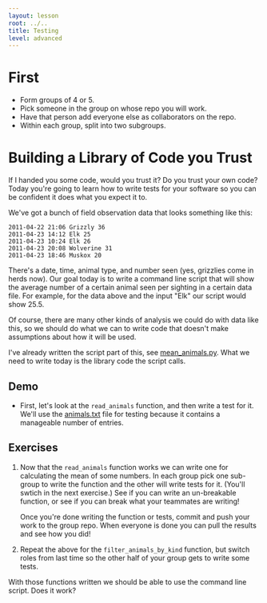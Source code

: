 ```yaml
---
layout: lesson
root: ../..
title: Testing
level: advanced
---
```


First
=====

* Form groups of 4 or 5.
* Pick someone in the group on whose repo you will work.
* Have that person add everyone else as collaborators on the repo.
* Within each group, split into two subgroups.

Building a Library of Code you Trust
====================================

If I handed you some code, would you trust it? Do you trust your own code?
Today you're going to learn how to write tests for your software so you can
be confident it does what you expect it to.

We've got a bunch of field observation data that looks something like this:

    2011-04-22 21:06 Grizzly 36
    2011-04-23 14:12 Elk 25
    2011-04-23 10:24 Elk 26
    2011-04-23 20:08 Wolverine 31
    2011-04-23 18:46 Muskox 20

There's a date, time, animal type, and number seen (yes, grizzlies come in
herds now). Our goal today is to write a command line script that will show the
average number of a certain animal seen per sighting in a certain data file.
For example, for the data above and the input "Elk" our script would show 25.5.

Of course, there are many other kinds of analysis we could do with data like
this, so we should do what we can to write code that doesn't make assumptions
about how it will be used.

I've already written the script part of this, see
[mean_animals.py](./mean_animals.py). What we need to write today is the
library code the script calls.

Demo
----

* First, let's look at the `read_animals` function, and then write a test
    for it. We'll use the [animals.txt](./animals.txt) file for testing because
    it contains a manageable number of entries.

Exercises
---------

1. Now that the `read_animals` function works we can write one for calculating
    the mean of some numbers. In each group pick one sub-group to write the
    function and the other will write tests for it. (You'll swtich in the
    next exercise.) See if you can write an un-breakable function, or see if
    you can break what your teammates are writing!

    Once you're done writing the function or tests, commit and push your work
    to the group repo. When everyone is done you can pull the results and
    see how you did!

2. Repeat the above for the `filter_animals_by_kind` function, but switch
    roles from last time so the other half of your group gets to write some
    tests.

With those functions written we should be able to use the command line script.
Does it work?
